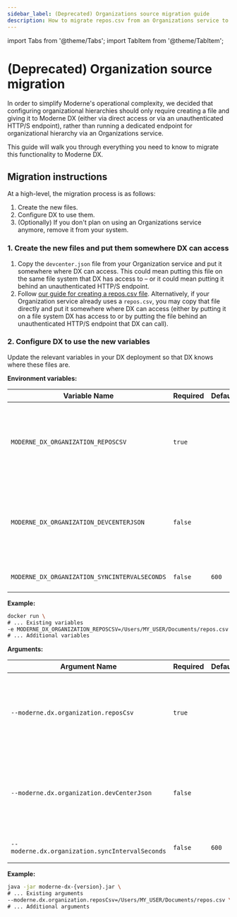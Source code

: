 ```yaml
---
sidebar_label: (Deprecated) Organizations source migration guide
description: How to migrate repos.csv from an Organizations service to DX.
---
```


import Tabs from '@theme/Tabs';
import TabItem from '@theme/TabItem';

# (Deprecated) Organization source migration

In order to simplify Moderne's operational complexity, we decided that configuring organizational hierarchies should only require creating a file and giving it to Moderne DX (either via direct access or via an unauthenticated HTTP/S endpoint), rather than running a dedicated endpoint for organizational hierarchy via an Organizations service.

This guide will walk you through everything you need to know to migrate this functionality to Moderne DX.

## Migration instructions

At a high-level, the migration process is as follows:

1. Create the new files.
2. Configure DX to use them.
3. (Optionally) If you don't plan on using an Organizations service anymore, remove it from your system.

### 1. Create the new files and put them somewhere DX can access

1. Copy the `devcenter.json` file from your Organization service and put it somewhere where DX can access. This could mean putting this file on the same file system that DX has access to – or it could mean putting it behind an unauthenticated HTTP/S endpoint.
2. Follow [our guide for creating a repos.csv file](../../../user-documentation/moderne-cli/references/repos-csv.md). Alternatively, if your Organization service already uses a `repos.csv`, you may copy that file directly and put it somewhere where DX can access (either by putting it on a file system DX has access to or by putting the file behind an unauthenticated HTTP/S endpoint that DX can call).

### 2. Configure DX to use the new variables 

Update the relevant variables in your DX deployment so that DX knows where these files are.

<Tabs groupId="dx-type">
<TabItem value="oci-container" label="OCI Container">

**Environment variables:**

| Variable Name                                 | Required | Default | Description                                                                                                                                                                                      |
|-----------------------------------------------|----------|---------|--------------------------------------------------------------------------------------------------------------------------------------------------------------------------------------------------|
| `MODERNE_DX_ORGANIZATION_REPOSCSV`            | `true`   |         | The path of your `repos.csv` file that provides organization information. This could also be an unauthenticated HTTP/S URL in the form of `https://<internal-endpoint>/repos.csv`.               |
| `MODERNE_DX_ORGANIZATION_DEVCENTERJSON`       | `false`  |         | The path of your `devcenter.json` file that provides the DevCenter configurations. This could also be an unauthenticated HTTP/S URL in the form of `https://<internal-endpoint>/devcenter.json`. |
| `MODERNE_DX_ORGANIZATION_SYNCINTERVALSECONDS` | `false`  | `600`   | Specifies how often to request your organization information.                                                                                                                                    |

**Example:**

```bash
docker run \
# ... Existing variables
-e MODERNE_DX_ORGANIZATION_REPOSCSV=/Users/MY_USER/Documents/repos.csv \
# ... Additional variables
```
</TabItem>

<TabItem value="executable-jar" label="Executable JAR">

**Arguments:**

| Argument Name                                   | Required | Default | Description                                                                                                                                                                                      |
|-------------------------------------------------|----------|---------|--------------------------------------------------------------------------------------------------------------------------------------------------------------------------------------------------|
| `--moderne.dx.organization.reposCsv`            | `true`   |         | The path of your `repos.csv` file that provides organization information. This could also be an unauthenticated HTTP/S URL in the form of `https://<internal-endpoint>/repos.csv`.               |
| `--moderne.dx.organization.devCenterJson`       | `false`  |         | The path of your `devcenter.json` file that provides the DevCenter configurations. This could also be an unauthenticated HTTP/S URL in the form of `https://<internal-endpoint>/devcenter.json`. |
| `--moderne.dx.organization.syncIntervalSeconds` | `false`  | `600`   | Specifies how often to request your organization information.                                                                                                                                    |

**Example:**

```bash
java -jar moderne-dx-{version}.jar \
# ... Existing arguments
--moderne.dx.organization.reposCsv=/Users/MY_USER/Documents/repos.csv \
# ... Additional arguments
```
</TabItem>
</Tabs>

